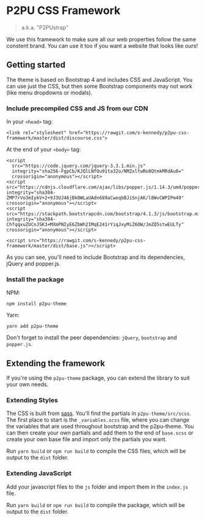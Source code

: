 # P2PU CSS Framework

> a.k.a. "P2PUstrap"

We use this framework to make sure all our web properties follow the same constent brand. You can use it too if you want a website that looks like ours!

## Getting started

The theme is based on Bootstrap 4 and includes CSS and JavaScript. You can use just the CSS, but then some Bootstrap components may not work (like menu dropdowns or modals). 

### Include precompiled CSS and JS from our CDN

In your `<head>` tag:
```	
<link rel="stylesheet" href="https://rawgit.com/s-kennedy/p2pu-css-framework/master/dist/discourse.css">
```
At the end of your `<body>` tag:
```
<script
  src="https://code.jquery.com/jquery-3.3.1.min.js"
  integrity="sha256-FgpCb/KJQlLNfOu91ta32o/NMZxltwRo8QtmkMRdAu8="
  crossorigin="anonymous"></script>
<script src="https://cdnjs.cloudflare.com/ajax/libs/popper.js/1.14.3/umd/popper.min.js" integrity="sha384-ZMP7rVo3mIykV+2+9J3UJ46jBk0WLaUAdn689aCwoqbBJiSnjAK/l8WvCWPIPm49" crossorigin="anonymous"></script>
<script src="https://stackpath.bootstrapcdn.com/bootstrap/4.1.3/js/bootstrap.min.js" integrity="sha384-ChfqqxuZUCnJSK3+MXmPNIyE6ZbWh2IMqE241rYiqJxyMiZ6OW/JmZQ5stwEULTy" crossorigin="anonymous"></script>

<script src="https://rawgit.com/s-kennedy/p2pu-css-framework/master/dist/base.js"></script>
```
As you can see, you'll need to include Bootstrap and its dependencies, jQuery and popper.js. 

### Install the package
NPM:
```
npm install p2pu-theme
```
Yarn:
```
yarn add p2pu-theme
```
Don't forget to install the peer dependencies: `jQuery`, `bootstrap` and `popper.js`. 

## Extending the framework

If you're using the `p2pu-theme` package, you can extend the library to suit your own needs. 

### Extending Styles

The CSS is built from [sass](http://sass-lang.com/). You'll find the partials in `p2pu-theme/src/scss`. The first place to start is the `_variables.scss` file, where you can change the variables that are used throughout bootstrap and the p2pu-theme. You can then create your own partials and add them to the end of `base.scss` or create your own base file and import only the partials you want. 

Run `yarn build` or `npm run build` to compile the CSS files, which will be output to the `dist` folder.

### Extending JavaScript

Add your javascript files to the `js` folder and import them in the `index.js` file. 

Run `yarn build` or `npm run build` to compile the package, which will be output to the `dist` folder.
